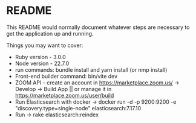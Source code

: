 # README

This README would normally document whatever steps are necessary to get the
application up and running.

Things you may want to cover:

* Ruby version - 3.0.0
* Node version - 22.7.0
* run commands: bundle install and yarn install (or nmp install)
* Front-end builder command: bin/vite dev
* ZOOM API - create an account in https://marketplace.zoom.us/ -> Develop -> Build App || or manage it in https://marketplace.zoom.us/user/build
* Run Elasticsearch with docker -> docker run -d -p 9200:9200 -e "discovery.type=single-node" elasticsearch:7.17.10
* Run -> rake elasticsearch:reindex
